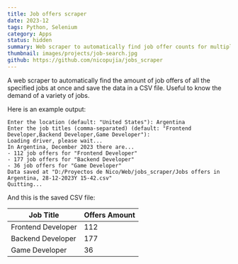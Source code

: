 ```yaml
---
title: Job offers scraper
date: 2023-12
tags: Python, Selenium
category: Apps
status: hidden
summary: Web scraper to automatically find job offer counts for multiple positions and save data to CSV, useful for analyzing job market demand.
thumbnail: images/projects/job-search.jpg
github: https://github.com/nicopujia/jobs_scraper
---
```


A web scraper to automatically find the amount of job offers of all the specified jobs at once and save the data in a CSV file. Useful to know the demand of a variety of jobs.

Here is an example output:

```text
Enter the location (default: "United States"): Argentina
Enter the job titles (comma-separated) (default: "Frontend Developer,Backend Developer,Game Developer"):
Loading driver, please wait...
In Argentina, December 2023 there are...
- 112 job offers for "Frontend Developer"
- 177 job offers for "Backend Developer"
- 36 job offers for "Game Developer"
Data saved at "D:/Proyectos de Nico/Web/jobs_scraper/Jobs offers in Argentina, 28-12-2023Y 15-42.csv"
Quitting...
```

And this is the saved CSV file:

| Job Title          | Offers Amount |
| ------------------ | ------------- |
| Frontend Developer | 112           |
| Backend Developer  | 177           |
| Game Developer     | 36            |
